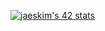 [![jaeskim's 42 stats](https://badge42.herokuapp.com/api/stats/mjammie?privacyEmail=true)](https://github.com/JaeSeoKim/badge42)


<!--
**Dalton008/Dalton008** is a ✨ _special_ ✨ repository because its `README.md` (this file) appears on your GitHub profile.

Here are some ideas to get you started:

- 🔭 I’m currently working on ...
- 🌱 I’m currently learning ...
- 👯 I’m looking to collaborate on ...
- 🤔 I’m looking for help with ...
- 💬 Ask me about ...
- 📫 How to reach me: ...
- 😄 Pronouns: ...
- ⚡ Fun fact: ...
-->
